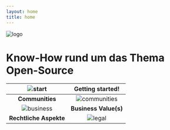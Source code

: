 ```yaml
---
layout: home
title: home
---
```

![logo](assets/img/open-code-logo-100x100.png) 
# Know-How rund um das Thema Open-Source

| ![start](https://png.icons8.com/dotty/80/000000/launched-rocket.png)             | **Getting started!**                                                             |
|:--------------------------------------------------------------------------------:|:--------------------------------------------------------------------------------:|
| **Communities**                                                                  | ![communities](https://png.icons8.com/dotty/80/000000/network.png)                     |
| ![business](https://png.icons8.com/dotty/80/000000/bullish.png)                   | **Business Value(s)**                                                            |
| **Rechtliche Aspekte**                                                           | ![legal](https://png.icons8.com/dotty/80/000000/courthouse.png)                   |

